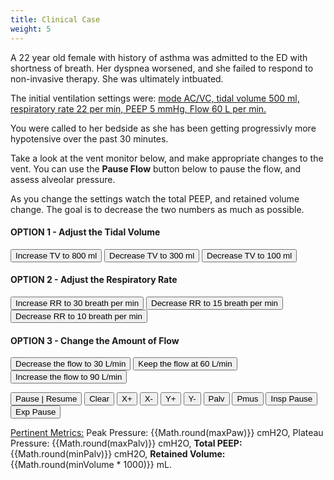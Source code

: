 ```yaml
---
title: Clinical Case
weight: 5
---
```


A 22 year old female with history of asthma was admitted to the ED with shortness of breath. Her dyspnea worsened, and she failed to respond to non-invasive therapy. She was ultimately intbuated.

The initial ventilation settings were: <u> mode AC/VC, tidal volume 500 ml, respiratory rate 22 per min,
PEEP 5 mmHg, Flow 60 L per min. </u>

You were called to her bedside as she has been getting progressivly more hypotensive over the past 30 minutes.

Take a look at the vent monitor below, and make appropriate changes to the vent. You can use the <b>Pause Flow</b> button below to pause the flow, and assess alveolar pressure. 

As you change the settings watch the total PEEP, and retained volume change. The goal is to decrease the two numbers as much as possible. 


#### OPTION 1 - Adjust the Tidal Volume

<button class="btn-small btn-flat deep-purple lighten-4" onclick="Vent.TV = 800">Increase TV to 800 ml</button>
<button class="btn-small btn-flat deep-purple lighten-4" onclick="Vent.TV = 300">Decrease TV to 300 ml</button>
<button class="btn-small btn-flat deep-purple lighten-4" onclick="Vent.TV = 100">Decrease TV to 100 ml</button>

#### OPTION 2 - Adjust the Respiratory Rate</h5>

<button class="btn-small btn-flat deep-purple lighten-4" onclick="Vent.RR = 30">Increase RR to 30 breath per min</button>
<button class="btn-small btn-flat deep-purple lighten-4" onclick="Vent.RR = 15">Decrease RR to 15 breath per min</button>
<button class="btn-small btn-flat deep-purple lighten-4" onclick="Vent.RR = 10">Decrease RR to 10 breath per min</button>

#### OPTION 3 - Change the Amount of Flow</h5>

<button class="btn-small btn-flat deep-purple lighten-4" onclick="Vent.Flow = 30">Decrease the flow to 30 L/min</button>
<button class="btn-small btn-flat deep-purple lighten-4" onclick="Vent.Flow = 60">Keep the flow at 60 L/min</button>
<button class="btn-small btn-flat deep-purple lighten-4" onclick="Vent.Flow = 90">Increase the flow to 90 L/min</button>

<div id="p5canvas"></div>

<div>
    <!-- Play Controls -->
    <button class="btn-small btn-flat yellow lighten-4" onclick="Controls.pauseResume()">Pause | Resume</button>
    <button class="btn-small btn-flat green lighten-4" onclick="Graph.clear()">Clear</button>
    <!-- Zoom Controls -->
    <button class="btn-small btn-flat light-blue lighten-4" onclick="Controls.xplus()">X+</button>
    <button class="btn-small btn-flat light-blue lighten-4" onclick="Controls.xminus()">X-</button>
    <button class="btn-small btn-flat light-blue lighten-4" onclick="Controls.yplus()">Y+</button>
    <button class="btn-small btn-flat light-blue lighten-4" onclick="Controls.yminus()">Y-</button>
    <!-- Toggle Controls -->
    <button class="btn-small btn-flat deep-purple lighten-4" onclick="Controls.togglePalv()">Palv</button>
    <button class="btn-small btn-flat deep-purple lighten-4" onclick="Controls.togglePmus()">Pmus</button>
    <!-- Flow Pause Controls -->
    <button class="btn-small btn-flat red lighten-4" ontouchstart="Controls.holdFlowInsp()" ontouchend="Controls.releaseFlow()" onmouseup="Controls.releaseFlow()" onmousedown="Controls.holdFlowInsp()">Insp Pause</button>
    <button class="btn-small btn-flat red lighten-4" ontouchstart="Controls.holdFlowExp()" ontouchend="Controls.releaseFlow()" onmouseup="Controls.releaseFlow()" onmousedown="Controls.holdFlowExp()">Exp Pause</button>
 <div id="lastcycle">
    <p><u>Pertinent Metrics:</u>
        Peak Pressure: {{Math.round(maxPaw)}} cmH2O, Plateau Pressure: {{Math.round(maxPalv)}} cmH2O,
        <b>Total PEEP: </b>{{Math.round(minPalv)}} cmH2O,
        <b>Retained Volume: </b>{{Math.round(minVolume * 1000)}}
        mL.
    </p>
</div>

</div>



<script type="text/javascript" src="https://cdnjs.cloudflare.com/ajax/libs/p5.js/0.9.0/p5.min.js"></script>
<script src="https://iculearning.com/api/main.bundle.js"></script>

<script type="text/javascript">
    Vent.RR = 25;
    Lung.Resistance = 30;
    window.onload = function () {
        Controls.xplus();
        Controls.xplus();
        Controls.xplus();
        Controls.yminus();
        Controls.yminus();
    }
</script>
